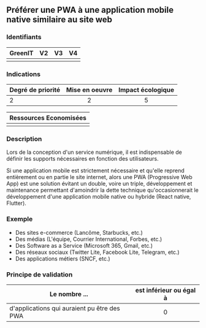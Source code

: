 ## Préférer une PWA à une application mobile native similaire au site web

### Identifiants

| GreenIT |  V2  |  V3  |  V4  |
|:-------:|:----:|:----:|:----:|
|      |   |   |      |

### Indications

| Degré de priorité |      Mise en oeuvre       |  Impact écologique    | 
|-------------------|:-------------------------:|:---------------------:|
|   2     |        2          |       5            | 

|Ressources Economisées                                      |
|:----------------------------------------------------------:|
|   |

### Description

Lors de la conception d'un service numérique, il est indispensable de définir les supports nécessaires en fonction des utilisateurs.

Si une application mobile est strictement nécessaire et qu'elle reprend entièrement ou en partie le site internet, alors une PWA (Progressive Web App) est une solution évitant un double, 
voire un triple, développement et maintenance permettant d'amoindrir la dette technique qu'occasionnerait le développement d'une application mobile native ou hybride (React native, Flutter).

### Exemple

- Des sites e-commerce (Lancôme, Starbucks, etc.)
- Des médias (L'équipe, Courrier International, Forbes, etc.)
- Des Software as a Service (Microsoft 365, Gmail, etc.)
- Des réseaux sociaux (Twitter Lite, Facebook Lite, Telegram, etc.)
- Des applications métiers (SNCF, etc.)

### Principe de validation

| Le nombre ... |     est inférieur ou égal à   |  
|-------------------|:-------------------------:|
| d'applications qui auraient pu être des PWA    |  0 |
